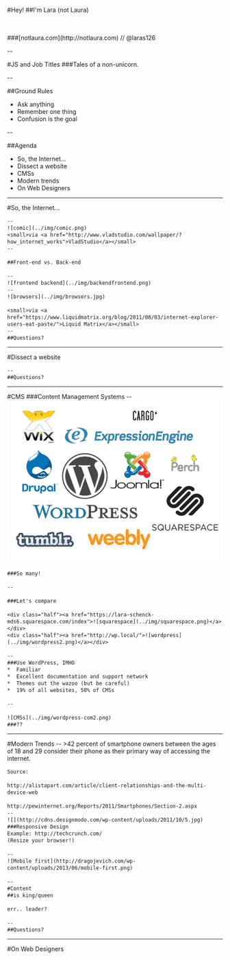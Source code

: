 
#<span class="fragment">Hey!</span>
##<span class="fragment">I'm <span class="special">Lara</span></span> <span class="fragment">(not Laura)</span>

<br>
<br>
###<span class="fragment">[notlaura.com](http://notlaura.com) <span class="grey">//</span> @laras126</span>

--

#JS and Job Titles
###Tales of a non-unicorn.


--

##Ground Rules
*  Ask anything
*  Remember one thing
*  Confusion is the goal

--

##Agenda
*  So, the Internet...
*  Dissect a website
*  CMSs
*  Modern trends
*  On Web Designers

---

#So, the Internet...

	--
	![comic](../img/comic.png)
	<small>via <a href="http://www.vladstudio.com/wallpaper/?how_internet_works">VladStudio</a></small>
	--
	
	##Front-end vs. Back-end

	--
	![frontend backend](../img/backendfrontend.png)
	--
	![browsers](../img/browsers.jpg)

	<small>via <a href="https://www.liquidmatrix.org/blog/2011/08/03/internet-explorer-users-eat-paste/">Liquid Matrix</a></small>
	--
	##Questions?

---

#Dissect a website

	--
	##Questions?

---

#CMS
###Content Management Systems
	--
	![CMSs](../img/cmss.png)
	
	###So many!

	--
	
	###Let's compare

	<div class="half"><a href="https://lara-schenck-mds6.squarespace.com/index">![squarespace](../img/squarespace.png)</a></div>
	<div class="half"><a href="http://wp.local/">![wordpress](../img/wordpress2.png)</a></div>

	--
	###Use WordPress, IMHO
	*  Familiar
	*  Excellent documentation and support network
	*  Themes out the wazoo (but be careful)
	*  19% of all websites, 50% of CMSs
	
	--
	
	![CMSs](../img/wordpress-com2.png)
	###??


---

#Modern Trends
	--
	>42 percent of smartphone owners between the ages of 18 and 29 consider their phone as their primary way of accessing the internet.
	
	Source:

	http://alistapart.com/article/client-relationships-and-the-multi-device-web
	
	http://pewinternet.org/Reports/2011/Smartphones/Section-2.aspx
	--
	![](http://cdns.designmodo.com/wp-content/uploads/2011/10/5.jpg)
	###Responsive Design
	Example: http://techcrunch.com/
	(Resize your browser!)
	
	--
	![Mobile first](http://dragojevich.com/wp-content/uploads/2013/06/mobile-first.png)

	--
	#Content
	##is king/queen

	err.. leader?
	
	--
	##Questions?

---
#On Web Designers

